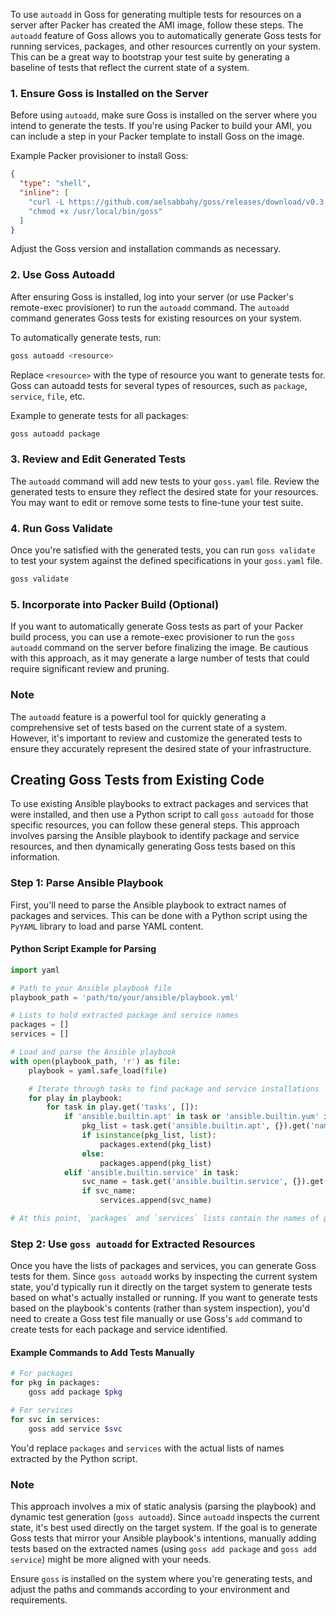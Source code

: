 To use `autoadd` in Goss for generating multiple tests for resources on a server after Packer has created the AMI image, follow these steps. The `autoadd` feature of Goss allows you to automatically generate Goss tests for running services, packages, and other resources currently on your system. This can be a great way to bootstrap your test suite by generating a baseline of tests that reflect the current state of a system.

### 1. Ensure Goss is Installed on the Server

Before using `autoadd`, make sure Goss is installed on the server where you intend to generate the tests. If you're using Packer to build your AMI, you can include a step in your Packer template to install Goss on the image.

Example Packer provisioner to install Goss:
```json
{
  "type": "shell",
  "inline": [
    "curl -L https://github.com/aelsabbahy/goss/releases/download/v0.3.16/goss-linux-amd64 -o /usr/local/bin/goss",
    "chmod +x /usr/local/bin/goss"
  ]
}
```
Adjust the Goss version and installation commands as necessary.

### 2. Use Goss Autoadd

After ensuring Goss is installed, log into your server (or use Packer's remote-exec provisioner) to run the `autoadd` command. The `autoadd` command generates Goss tests for existing resources on your system.

To automatically generate tests, run:
```bash
goss autoadd <resource>
```

Replace `<resource>` with the type of resource you want to generate tests for. Goss can autoadd tests for several types of resources, such as `package`, `service`, `file`, etc.

Example to generate tests for all packages:
```bash
goss autoadd package
```

### 3. Review and Edit Generated Tests

The `autoadd` command will add new tests to your `goss.yaml` file. Review the generated tests to ensure they reflect the desired state for your resources. You may want to edit or remove some tests to fine-tune your test suite.

### 4. Run Goss Validate

Once you're satisfied with the generated tests, you can run `goss validate` to test your system against the defined specifications in your `goss.yaml` file.

```bash
goss validate
```

### 5. Incorporate into Packer Build (Optional)

If you want to automatically generate Goss tests as part of your Packer build process, you can use a remote-exec provisioner to run the `goss autoadd` command on the server before finalizing the image. Be cautious with this approach, as it may generate a large number of tests that could require significant review and pruning.

### Note

The `autoadd` feature is a powerful tool for quickly generating a comprehensive set of tests based on the current state of a system. However, it's important to review and customize the generated tests to ensure they accurately represent the desired state of your infrastructure.

## Creating Goss Tests from Existing Code

To use existing Ansible playbooks to extract packages and services that were installed, and then use a Python script to call `goss autoadd` for those specific resources, you can follow these general steps. This approach involves parsing the Ansible playbook to identify package and service resources, and then dynamically generating Goss tests based on this information.

### Step 1: Parse Ansible Playbook

First, you'll need to parse the Ansible playbook to extract names of packages and services. This can be done with a Python script using the `PyYAML` library to load and parse YAML content.

#### Python Script Example for Parsing

```python
import yaml

# Path to your Ansible playbook file
playbook_path = 'path/to/your/ansible/playbook.yml'

# Lists to hold extracted package and service names
packages = []
services = []

# Load and parse the Ansible playbook
with open(playbook_path, 'r') as file:
    playbook = yaml.safe_load(file)

    # Iterate through tasks to find package and service installations
    for play in playbook:
        for task in play.get('tasks', []):
            if 'ansible.builtin.apt' in task or 'ansible.builtin.yum' in task:
                pkg_list = task.get('ansible.builtin.apt', {}).get('name', []) or task.get('ansible.builtin.yum', {}).get('name', [])
                if isinstance(pkg_list, list):
                    packages.extend(pkg_list)
                else:
                    packages.append(pkg_list)
            elif 'ansible.builtin.service' in task:
                svc_name = task.get('ansible.builtin.service', {}).get('name')
                if svc_name:
                    services.append(svc_name)

# At this point, `packages` and `services` lists contain the names of packages and services to test
```

### Step 2: Use `goss autoadd` for Extracted Resources

Once you have the lists of packages and services, you can generate Goss tests for them. Since `goss autoadd` works by inspecting the current system state, you'd typically run it directly on the target system to generate tests based on what's actually installed or running. If you want to generate tests based on the playbook's contents (rather than system inspection), you'd need to create a Goss test file manually or use Goss's `add` command to create tests for each package and service identified.

#### Example Commands to Add Tests Manually

```bash
# For packages
for pkg in packages:
    goss add package $pkg

# For services
for svc in services:
    goss add service $svc
```

You'd replace `packages` and `services` with the actual lists of names extracted by the Python script.

### Note

This approach involves a mix of static analysis (parsing the playbook) and dynamic test generation (`goss autoadd`). Since `autoadd` inspects the current state, it's best used directly on the target system. If the goal is to generate Goss tests that mirror your Ansible playbook's intentions, manually adding tests based on the extracted names (using `goss add package` and `goss add service`) might be more aligned with your needs.

Ensure `goss` is installed on the system where you're generating tests, and adjust the paths and commands according to your environment and requirements.
